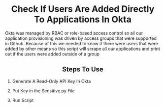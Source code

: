 <h1 align="center">Check If Users Are Added Directly To Applications In Okta</h1> 

<p>Okta was managed by RBAC or role-based access control so all our application provisioning was driven by access groups that were supported in Github. Because of this we needed to know if there were users that were added by other means so this script will scrape all our applications and print out if the users were added outside of a group<p>


<h2 align="center">Steps To Use</h2>

1. Generate A Read-Only API Key In Okta

2. Put Key in the Sensitive.py File 

3. Run Script 